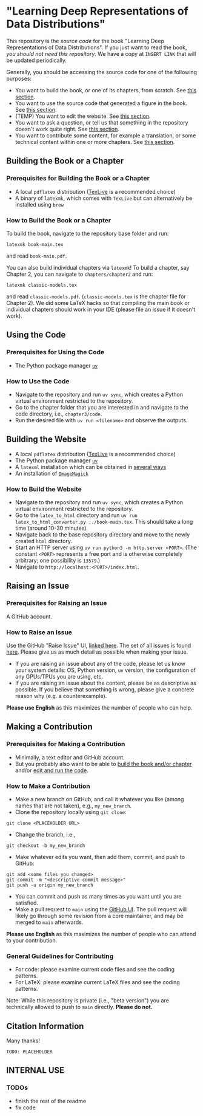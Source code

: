 # "Learning Deep Representations of Data Distributions"


This repository is the _source code_ for the book "Learning Deep Representations of Data Distributions". 
If you just want to read the book, _you should not need this repository_. We have a copy at `INSERT LINK` that will be updated periodically.

Generally, you should be accessing the source code for one of the following purposes:
- You want to build the book, or one of its chapters, from scratch. See [this section](#building-the-book-or-chapter).
- You want to use the source code that generated a figure in the book. See [this section](#using-the-code).
- (TEMP) You want to edit the website. See [this section](#building-the-website).
- You want to ask a question, or tell us that something in the repository doesn't work quite right. See [this section](#raising-an-issue).
- You want to contribute some content, for example a translation, or some technical content within one or more chapters. See [this section](#making-a-contribution).

## Building the Book or a Chapter

### Prerequisites for Building the Book or a Chapter

- A local `pdflatex` distribution ([TexLive](https://www.tug.org/texlive/) is a recommended choice)
- A binary of `latexmk`, which comes with `TexLive` but can alternatively be installed using `brew`    

### How to Build the Book or a Chapter

To build the book, navigate to the repository base folder and run:
```
latexmk book-main.tex
```
and read `book-main.pdf`.

You can also build individual chapters via `latexmk`! To build a chapter, say Chapter 2, you can navigate to `chapters/chapter2` and run:
```
latexmk classic-models.tex
```
and read `classic-models.pdf`. (`classic-models.tex` is the chapter file for Chapter 2). We did some LaTeX hacks so that compiling the main book or individual chapters should work in your IDE (please file an issue if it doesn't work).

## Using the Code

### Prerequisites for Using the Code

- The Python package manager [`uv`](https://docs.astral.sh/uv/)

### How to Use the Code

- Navigate to the repository and run `uv sync`, which creates a Python virtual environment restricted to the repository.
- Go to the chapter folder that you are interested in and navigate to the code directory, i.e., `chapter3/code`.
- Run the desired file with `uv run <filename>` and observe the outputs.

## Building the Website

- A local `pdflatex` distribution ([TexLive](https://www.tug.org/texlive/) is a recommended choice)
- The Python package manager [`uv`](https://docs.astral.sh/uv/)
- A `latexml` installation which can be obtained in [several ways](https://math.nist.gov/~BMiller/LaTeXML/get.html)
- An installation of [`ImageMagick`](https://imagemagick.org/)

### How to Build the Website

- Navigate to the repository and run `uv sync`, which creates a Python virtual environment restricted to the repository.
- Go to the `latex_to_html` directory and run `uv run latex_to_html_converter.py ../book-main.tex`. This should take a long time (around 10-30 minutes).
- Navigate back to the base repository directory and move to the newly created `html` directory. 
- Start an HTTP server using `uv run python3 -m http.server <PORT>`. (The constant `<PORT>` represents a free port and is otherwise completely arbitrary; one possibility is `13579`.)
- Navigate to `http://localhost:<PORT>/index.html`. 

## Raising an Issue

### Prerequisites for Raising an Issue

A GitHub account.

### How to Raise an Issue

Use the GitHub "Raise Issue" UI, [linked here](https://github.com/Ma-Lab-Berkeley/ldrdd-book/issues). The set of all issues is found [here](https://github.com/Ma-Lab-Berkeley/ldrdd-book/issues). Please give us as much detail as possible when making your issue.
- If you are raising an issue about any of the code, please let us know your system details: OS, Python version, `uv` version, the configuration of any GPUs/TPUs you are using, etc.
- If you are raising an issue about the content, please be as descriptive as possible. If you believe that something is wrong, please give a concrete reason why (e.g. a counterexample).

**Please use English** as this maximizes the number of people who can help.

## Making a Contribution

### Prerequisites for Making a Contribution

- Minimally, a text editor and GitHub account. 
- But you probably also want to be able to [build the book and/or chapter](#building-the-book-or-a-chapter) and/or [edit and run the code](#using-the-code).

### How to Make a Contribution

- Make a new branch on GitHub, and call it whatever you like (among names that are not taken), e.g., `my_new_branch`.
- Clone the repository locally using `git clone`:
```
git clone <PLACEHOLDER URL>
```
- Change the branch, i.e.,
```
git checkout -b my_new_branch
```
- Make whatever edits you want, then add them, commit, and push to GitHub:
```
git add <some files you changed>
git commit -m "<descriptive commit message>"
git push -u origin my_new_branch
```
- You can commit and push as many times as you want until you are satisfied.
- Make a pull request to `main` using the [GitHub UI](https://github.com/Ma-Lab-Berkeley/ldrdd-book/compare). The pull request will likely go through some revision from a core maintainer, and may be merged to `main` afterwards.

**Please use English** as this maximizes the number of people who can attend to your contribution.

### General Guidelines for Contributing

- For code: please examine current code files and see the coding patterns.
- For LaTeX: please examine current LaTeX files and see the coding patterns.

Note: While this repository is private (i.e., "beta version") you are technically allowed to push to `main` directly. **Please do not.**

## Citation Information

Many thanks!

```
TODO: PLACEHOLDER
```

## INTERNAL USE

### TODOs
- finish the rest of the readme
- fix code
